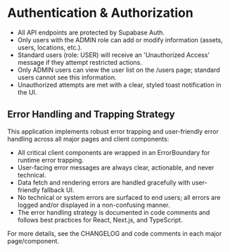 # Authentication & Authorization

- All API endpoints are protected by Supabase Auth.
- Only users with the ADMIN role can add or modify information (assets, users, locations, etc.).
- Standard users (role: USER) will receive an 'Unauthorized Access' message if they attempt restricted actions.
- Only ADMIN users can view the user list on the /users page; standard users cannot see this information.
- Unauthorized attempts are met with a clear, styled toast notification in the UI.

## Error Handling and Trapping Strategy

This application implements robust error trapping and user-friendly error handling across all major pages and client components:

- All critical client components are wrapped in an ErrorBoundary for runtime error trapping.
- User-facing error messages are always clear, actionable, and never technical.
- Data fetch and rendering errors are handled gracefully with user-friendly fallback UI.
- No technical or system errors are surfaced to end users; all errors are logged and/or displayed in a non-confusing manner.
- The error handling strategy is documented in code comments and follows best practices for React, Next.js, and TypeScript.

For more details, see the CHANGELOG and code comments in each major page/component.
